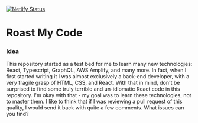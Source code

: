 [![Netlify Status](https://api.netlify.com/api/v1/badges/82659b9c-1bae-4c53-8a1f-39480988a17f/deploy-status)](https://app.netlify.com/sites/hopeful-poincare-0804e3/deploys)

# Roast My Code

### Idea
This repository started as a test bed for me to learn many new technologies: React, Typescript, GraphQL, AWS Amplify, and many more. In fact, when I first started writing it I was almost exclusively a back-end developer, with a very fragile grasp of HTML, CSS, and React. With that in mind, don't be surprised to find some truly terrible and un-idiomatic React code in this repository. I'm okay with that - my goal was to learn these technologies, not to master them. I like to think that if I was reviewing a pull request of this quality, I would send it back with quite a few comments. What issues can you find?